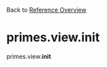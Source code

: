 
Back to [Reference Overview](https://github.com/pyrustic/primes/blob/master/docs/reference)

# primes.view.__init__

primes.view.__init__

<br>


```python

```


